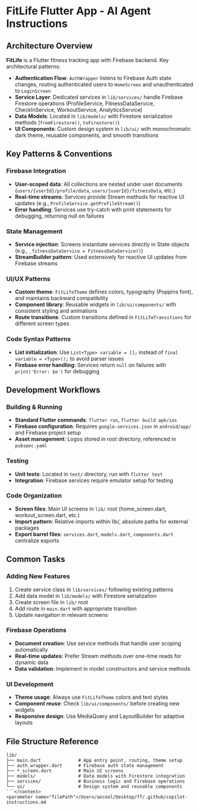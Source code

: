# FitLife Flutter App - AI Agent Instructions

## Architecture Overview

**FitLife** is a Flutter fitness tracking app with Firebase backend. Key architectural patterns:

- **Authentication Flow**: `AuthWrapper` listens to Firebase Auth state changes, routing authenticated users to `HomeScreen` and unauthenticated to `LoginScreen`
- **Service Layer**: Dedicated services in `lib/services/` handle Firebase Firestore operations (ProfileService, FitnessDataService, CheckInService, WorkoutService, AnalyticsService)
- **Data Models**: Located in `lib/models/` with Firestore serialization methods (`fromFirestore()`, `toFirestore()`)
- **UI Components**: Custom design system in `lib/ui/` with monochromatic dark theme, reusable components, and smooth transitions

## Key Patterns & Conventions

### Firebase Integration
- **User-scoped data**: All collections are nested under user documents (`users/{userId}/profile/data`, `users/{userId}/fitnessData`, etc.)
- **Real-time streams**: Services provide Stream methods for reactive UI updates (e.g., `ProfileService.getProfileStream()`)
- **Error handling**: Services use try-catch with print statements for debugging, returning null on failures

### State Management
- **Service injection**: Screens instantiate services directly in State objects (e.g., `_fitnessDataService = FitnessDataService()`)
- **StreamBuilder pattern**: Used extensively for reactive UI updates from Firebase streams

### UI/UX Patterns
- **Custom theme**: `FitLifeTheme` defines colors, typography (Poppins font), and maintains backward compatibility
- **Component library**: Reusable widgets in `lib/ui/components/` with consistent styling and animations
- **Route transitions**: Custom transitions defined in `FitLifeTransitions` for different screen types

### Code Syntax Patterns
- **List initialization**: Use `List<Type> variable = [];` instead of `final variable = <Type>();` to avoid parser issues
- **Firebase error handling**: Services return `null` on failures with `print('Error: $e')` for debugging

## Development Workflows

### Building & Running
- **Standard Flutter commands**: `flutter run`, `flutter build apk/ios`
- **Firebase configuration**: Requires `google-services.json` in `android/app/` and Firebase project setup
- **Asset management**: Logos stored in root directory, referenced in `pubspec.yaml`

### Testing
- **Unit tests**: Located in `test/` directory, run with `flutter test`
- **Integration**: Firebase services require emulator setup for testing

### Code Organization
- **Screen files**: Main UI screens in `lib/` root (home_screen.dart, workout_screen.dart, etc.)
- **Import pattern**: Relative imports within lib/, absolute paths for external packages
- **Export barrel files**: `services.dart`, `models.dart`, `components.dart` centralize exports

## Common Tasks

### Adding New Features
1. Create service class in `lib/services/` following existing patterns
2. Add data model in `lib/models/` with Firestore serialization
3. Create screen file in `lib/` root
4. Add route in `main.dart` with appropriate transition
5. Update navigation in relevant screens

### Firebase Operations
- **Document creation**: Use service methods that handle user scoping automatically
- **Real-time updates**: Prefer Stream methods over one-time reads for dynamic data
- **Data validation**: Implement in model constructors and service methods

### UI Development
- **Theme usage**: Always use `FitLifeTheme` colors and text styles
- **Component reuse**: Check `lib/ui/components/` before creating new widgets
- **Responsive design**: Use MediaQuery and LayoutBuilder for adaptive layouts

## File Structure Reference
```
lib/
├── main.dart              # App entry point, routing, theme setup
├── auth_wrapper.dart      # Firebase auth state management
├── *_screen.dart          # Main UI screens
├── models/                # Data models with Firestore integration
├── services/              # Business logic and Firebase operations
└── ui/                    # Design system and reusable components
```</content>
<parameter name="filePath">/Users/axcool/Desktop/ff/.github/copilot-instructions.md